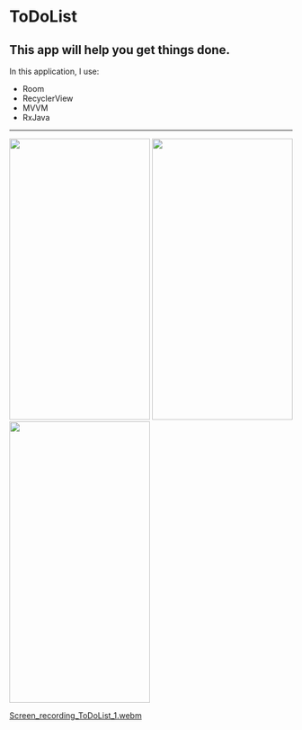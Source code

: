 # ToDoList

## This app will help you get things done.

In this application, I use:
* Room
* RecyclerView
* MVVM
* RxJava
---
<img src="https://github.com/user-attachments/assets/71399144-78cf-49f0-90db-dddc58c0adcd" height="500" width="250">

<img src="https://github.com/user-attachments/assets/85fd82ff-3cad-4a9d-876d-96504818ebee" height="500" width="250">

<img src="https://github.com/user-attachments/assets/c3a711e1-95e8-4cf2-bbb5-ab4a619fe5e7" height="500" width="250">

[Screen_recording_ToDoList_1.webm](https://github.com/user-attachments/assets/6bfb5abe-3cb8-4e95-9cf4-d0e1a53b1dd4)
